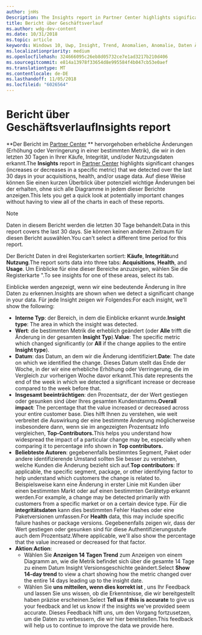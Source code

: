 ```yaml
---
author: jnHs
Description: The Insights report in Partner Center highlights significant changes about your apps.
title: Bericht über Geschäftsverlauf
ms.author: wdg-dev-content
ms.date: 10/31/2018
ms.topic: article
keywords: Windows 10, Uwp, Insight, Trend, Anomalien, Anomalie, Daten Änderungen
ms.localizationpriority: medium
ms.openlocfilehash: 324666095c26eb8d05732ce7e1ad3217b210d406
ms.sourcegitcommit: e814a13978f33654d8e995584f4b047cb53e0aef
ms.translationtype: MT
ms.contentlocale: de-DE
ms.lasthandoff: 11/05/2018
ms.locfileid: "6026564"
---
```

# <a name="insights-report"></a><span data-ttu-id="2d980-103">Bericht über Geschäftsverlauf</span><span class="sxs-lookup"><span data-stu-id="2d980-103">Insights report</span></span>


<span data-ttu-id="2d980-104">\*\*Der Bericht im [Partner Center](https://partner.microsoft.com/dashboard) \*\* hervorgehoben erhebliche Änderungen (Erhöhung oder Verringerung in einer bestimmten Metrik), die wir in den letzten 30 Tagen in Ihrer Käufe, Integrität, und/oder Nutzungsdaten erkannt.</span><span class="sxs-lookup"><span data-stu-id="2d980-104">The **Insights** report in [Partner Center](https://partner.microsoft.com/dashboard) highlights significant changes (increases or decreases in a specific metric) that we detected over the last 30 days in your acquisitions, health, and/or usage data.</span></span> <span data-ttu-id="2d980-105">Auf diese Weise können Sie einen kurzen Überblick über potenziell wichtige Änderungen bei der erhalten, ohne sich alle Diagramme in jedem dieser Berichte anzeigen.</span><span class="sxs-lookup"><span data-stu-id="2d980-105">This lets you get a quick look at potentially important changes without having to view all of the charts in each of these reports.</span></span>

> [!NOTE]
> <span data-ttu-id="2d980-106">Daten in diesem Bericht werden die letzten 30 Tage behandelt.</span><span class="sxs-lookup"><span data-stu-id="2d980-106">Data in this report covers the last 30 days.</span></span> <span data-ttu-id="2d980-107">Sie können keinen anderen Zeitraum für diesen Bericht auswählen.</span><span class="sxs-lookup"><span data-stu-id="2d980-107">You can't select a different time period for this report.</span></span>

<span data-ttu-id="2d980-108">Der Bericht Daten in drei Registerkarten sortiert: **Käufe**, **Integrität**und **Nutzung**.</span><span class="sxs-lookup"><span data-stu-id="2d980-108">The report sorts data into three tabs: **Acquisitions**, **Health**, and **Usage**.</span></span> <span data-ttu-id="2d980-109">Um Einblicke für eine dieser Bereiche anzuzeigen, wählen Sie die Registerkarte ".</span><span class="sxs-lookup"><span data-stu-id="2d980-109">To see insights for one of these areas, select its tab.</span></span>

<span data-ttu-id="2d980-110">Einblicke werden angezeigt, wenn wir eine bedeutende Änderung in Ihre Daten zu erkennen.</span><span class="sxs-lookup"><span data-stu-id="2d980-110">Insights are shown when we detect a significant change in your data.</span></span> <span data-ttu-id="2d980-111">Für jede Insight zeigen wir Folgendes:</span><span class="sxs-lookup"><span data-stu-id="2d980-111">For each insight, we'll show the following:</span></span>
- <span data-ttu-id="2d980-112">**Interne Typ**: der Bereich, in dem die Einblicke erkannt wurde.</span><span class="sxs-lookup"><span data-stu-id="2d980-112">**Insight type**: The area in which the insight was detected.</span></span>
- <span data-ttu-id="2d980-113">**Wert**: die bestimmten Metrik die erheblich geändert (oder **Alle** trifft die Änderung in der gesamten **Insight Typ**).</span><span class="sxs-lookup"><span data-stu-id="2d980-113">**Value**: The specific metric which changed significantly (or **All** if the change applies to the entire **Insight type**).</span></span>
- <span data-ttu-id="2d980-114">**Datum**: das Datum, an dem wir die Änderung identifiziert.</span><span class="sxs-lookup"><span data-stu-id="2d980-114">**Date**: The date on which we identified the change.</span></span> <span data-ttu-id="2d980-115">Dieses Datum stellt das Ende der Woche, in der wir eine erhebliche Erhöhung oder Verringerung, die im Vergleich zur vorherigen Woche davor erkannt.</span><span class="sxs-lookup"><span data-stu-id="2d980-115">This date represents the end of the week in which we detected a significant increase or decrease compared to the week before that.</span></span>
- <span data-ttu-id="2d980-116">**Insgesamt beeinträchtigen**: den Prozentsatz, der der Wert gestiegen oder gesunken sind über Ihres gesamten Kundenstamms.</span><span class="sxs-lookup"><span data-stu-id="2d980-116">**Overall impact**: The percentage that the value increased or decreased across your entire customer base.</span></span> <span data-ttu-id="2d980-117">Dies hilft Ihnen zu verstehen, wie weit verbreitet die Auswirkung der eine bestimmte Änderung möglicherweise insbesondere dann, wenn sie im angezeigten Prozentsatz Info vergleichen, **Top-Contributors.**</span><span class="sxs-lookup"><span data-stu-id="2d980-117">This helps you understand how widespread the impact of a particular change may be, especially when comparing it to percentage info shown in **Top contributors.**</span></span>
- <span data-ttu-id="2d980-118">**Beliebteste Autoren**: gegebenenfalls bestimmtes Segment, Paket oder andere identifizierende Umstand sollten Sie besser zu verstehen, welche Kunden die Änderung bezieht sich auf.</span><span class="sxs-lookup"><span data-stu-id="2d980-118">**Top contributors**: If applicable, the specific segment, package, or other identifying factor to help understand which customers the change is related to.</span></span> <span data-ttu-id="2d980-119">Beispielsweise kann eine Änderung in erster Linie mit Kunden über einen bestimmten Markt oder auf einen bestimmten Gerätetyp erkannt werden.</span><span class="sxs-lookup"><span data-stu-id="2d980-119">For example, a change may be detected primarily with customers from a specific market or on a certain device type.</span></span> <span data-ttu-id="2d980-120">Für die **integritätsdaten** kann dies bestimmten Fehler Hashes oder eine Paketversionen umfassen.</span><span class="sxs-lookup"><span data-stu-id="2d980-120">For **Health** data, this may include specific failure hashes or package versions.</span></span> <span data-ttu-id="2d980-121">Gegebenenfalls zeigen wir, dass der Wert gestiegen oder gesunken sind für diese Authentifizierungsstufe auch dem Prozentsatz.</span><span class="sxs-lookup"><span data-stu-id="2d980-121">Where applicable, we'll also show the percentage that the value increased or decreased for that factor.</span></span>
- <span data-ttu-id="2d980-122">**Aktion**:</span><span class="sxs-lookup"><span data-stu-id="2d980-122">**Action**:</span></span>
   - <span data-ttu-id="2d980-123">Wählen Sie **Anzeigen 14 Tagen Trend** zum Anzeigen von einem Diagramm an, wie die Metrik befindet sich über die gesamte 14 Tage zu einem Datum Insight Versionsgeschichte geändert.</span><span class="sxs-lookup"><span data-stu-id="2d980-123">Select **Show 14-day trend** to view a chart showing how the metric changed over the entire 14 days leading up to the insight date.</span></span>
   - <span data-ttu-id="2d980-124">Wählen Sie **uns mitteilen, wenn dies korrekt ist** , uns Ihr Feedback und lassen Sie uns wissen, ob die Erkenntnisse, die wir bereitgestellt haben präzise erscheinen.</span><span class="sxs-lookup"><span data-stu-id="2d980-124">Select **Tell us if this is accurate** to give us your feedback and let us know if the insights we've provided seem accurate.</span></span> <span data-ttu-id="2d980-125">Dieses Feedback hilft uns, um den Vorgang fortzusetzen, um die Daten zu verbessern, die wir hier bereitstellen.</span><span class="sxs-lookup"><span data-stu-id="2d980-125">This feedback will help us to continue to improve the data we provide here.</span></span> 

